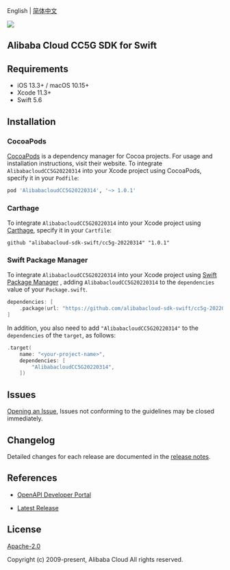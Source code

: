 English | [简体中文](README-CN.md)

![](https://aliyunsdk-pages.alicdn.com/icons/AlibabaCloud.svg)

## Alibaba Cloud CC5G SDK for Swift

## Requirements

- iOS 13.3+ / macOS 10.15+
- Xcode 11.3+
- Swift 5.6

## Installation

### CocoaPods

[CocoaPods](https://cocoapods.org) is a dependency manager for Cocoa projects. For usage and installation instructions, visit their website. To integrate `AlibabacloudCC5G20220314` into your Xcode project using CocoaPods, specify it in your `Podfile`:

```ruby
pod 'AlibabacloudCC5G20220314', '~> 1.0.1'
```

### Carthage

To integrate `AlibabacloudCC5G20220314` into your Xcode project using [Carthage](https://github.com/Carthage/Carthage), specify it in your `Cartfile`:

```ogdl
github "alibabacloud-sdk-swift/cc5g-20220314" "1.0.1"
```

### Swift Package Manager

To integrate `AlibabacloudCC5G20220314` into your Xcode project using [Swift Package Manager](https://swift.org/package-manager/) , adding `AlibabacloudCC5G20220314` to the `dependencies` value of your `Package.swift`.

```swift
dependencies: [
    .package(url: "https://github.com/alibabacloud-sdk-swift/cc5g-20220314.git", from: "1.0.1")
]
```

In addition, you also need to add `"AlibabacloudCC5G20220314"` to the `dependencies` of the `target`, as follows:

```swift
.target(
    name: "<your-project-name>",
    dependencies: [
        "AlibabacloudCC5G20220314",
    ])
```

## Issues

[Opening an Issue](https://github.com/alibabacloud-sdk-swift/cc5g-20220314/issues/new), Issues not conforming to the guidelines may be closed immediately.

## Changelog

Detailed changes for each release are documented in the [release notes](./ChangeLog.txt).

## References

* [OpenAPI Developer Portal](https://next.api.alibabacloud.com/home)
- [Latest Release](https://github.com/alibabacloud-sdk-swift/cc5g-20220314)

## License

[Apache-2.0](http://www.apache.org/licenses/LICENSE-2.0)

Copyright (c) 2009-present, Alibaba Cloud All rights reserved.
